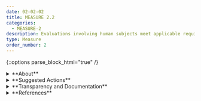 ```yaml
---
date: 02-02-02
title: MEASURE 2.2
categories:
  - MEASURE-2
description: Evaluations involving human subjects meet applicable requirements (including human subject protection) and are representative of the relevant population.
type: Measure
order_number: 2
---
```

{::options parse_block_html="true" /} 


<details>
<summary markdown="span">**About**</summary>      
<br>
Measurement and evaluation of AI systems often involves testing with human subjects or using data captured from human subjects. Protection of human subjects is required by law when carrying out federally funded research, and is a domain specific requirement for some disciplines. Standard human subjects protection procedures include protecting the welfare and interests of human subjects, designing  evaluations to minimize risks to subjects, and completion of mandatory training regarding legal requirements and expectations. 
 
Evaluations of AI system performance that utilize human subjects or human subject data should reflect the population within the context of use. AI system activities utilizing non-representative data may lead to inaccurate assessments or negative and harmful outcomes. It is often difficult – and sometimes impossible, to collect data or perform evaluation tasks that reflect the full operational purview of an AI system. Methods for collecting, annotating, or using these data can also contribute to the challenge. To counteract these challenges, organizations can connect human subjects data collection, and dataset practices, to AI system contexts and purposes and do so in close collaboration with AI Actors from the relevant domains.

</details>

<details>
<summary markdown="span">**Suggested Actions**</summary>

- Follow human subjects research requirements as established by organizational and disciplinary requirements, including informed consent and compensation, during dataset collection activities.
- Analyze differences between intended and actual population of users or data subjects, including likelihood for errors, incidents or negative impacts.
- Utilize disaggregated evaluation methods (e.g. by race, age, gender, ethnicity, ability, region) to improve AI system performance when deployed in real world settings. 
- Establish thresholds and alert procedures for dataset representativeness within the context of use. 
- Construct datasets in close collaboration with experts with knowledge of the context of use.
- Follow intellectual property and privacy rights related to datasets and their use, including for the subjects represented in the data.
- Evaluate data representativeness through 
	- investigating known failure modes, 
	- assessing data quality and diverse sourcing, 
	- applying public benchmarks, 
	- traditional bias testing, 
	- chaos engineering, 
	- stakeholder feedback 
- Use informed consent for individuals providing data used in system testing and evaluation.

</details>

<details>
<summary markdown="span">**Transparency and Documentation**</summary>
<br>
**Organizations can document the following:**

- Given the purpose of this AI, what is an appropriate interval for checking whether it is still accurate, unbiased, explainable, etc.? What are the checks for this model?
- How has the entity identified and mitigated potential impacts of bias in the data, including inequitable or discriminatory outcomes?
- To what extent are the established procedures effective in mitigating bias, inequity, and other concerns resulting from the system?
- To what extent has the entity identified and mitigated potential bias—statistical, contextual, and historical—in the data?
- If it relates to people, were they told what the dataset would be used for and did they consent? What community norms exist for data collected from human communications? If consent was obtained, how? Were the people provided with any mechanism to revoke their consent in the future or for certain uses?

**AI Transparency Resources:**

- GAO-21-519SP - Artificial Intelligence: An Accountability Framework for Federal Agencies & Other Entities. [URL](https://www.gao.gov/products/gao-21-519sp)
- Artificial Intelligence Ethics Framework For The Intelligence Community. [URL](https://www.intelligence.gov/artificial-intelligence-ethics-framework-for-the-intelligence-community) 
- WEF Companion to the Model AI Governance Framework- WEF - Companion to the Model AI Governance Framework, 2020. [URL](https://www.pdpc.gov.sg/-/media/Files/PDPC/PDF-Files/Resource-for-Organisation/AI/SGIsago.pdf)
- Datasheets for Datasets. [URL](https://arxiv.org/abs/1803.09010)

</details>

<details>
<summary markdown="span">**References**</summary>      
<br>

United States Department of Health, Education, and Welfare's National Commission for the Protection of Human Subjects of Biomedical and Behavioral Research. The Belmont Report: Ethical Principles and Guidelines for the Protection of Human Subjects of Research. Volume II. United States Department of Health and Human Services Office for Human Research Protections. April 18, 1979. [URL](https://www.hhs.gov/ohrp/regulations-and-policy/belmont-report/read-the-belmont-report/index.html)

Office for Human Research Protections (OHRP). “45 CFR 46.” United States Department of Health and Human Services Office for Human Research Protections, March 10, 2021. [URL](https://www.hhs.gov/ohrp/regulations-and-policy/regulations/45-cfr-46/index.html) Note: Federal Policy for Protection of Human Subjects (Common Rule). 45 CFR 46 (2018)

Office for Human Research Protections (OHRP). “Human Subject Regulations Decision Chart.” United States Department of Health and Human Services Office for Human Research Protections, June 30, 2020. [URL](https://www.hhs.gov/ohrp/regulations-and-policy/decision-charts/index.html)

Jacob Metcalf and Kate Crawford. “Where Are Human Subjects in Big Data Research? The Emerging Ethics Divide.” Big Data and Society 3, no. 1 (2016). [URL](https://doi.org/10.1177/2053951716650211)

Boaz Shmueli, Jan Fell, Soumya Ray, and Lun-Wei Ku. "Beyond Fair Pay: Ethical Implications of NLP Crowdsourcing." arXiv preprint, submitted April 20, 2021. [URL](https://arxiv.org/abs/2104.10097)

Divyansh Kaushik, Zachary C. Lipton, and Alex John London. "Resolving the Human Subjects Status of Machine Learning's Crowdworkers." arXiv preprint, submitted June 8, 2022. [URL](https://arxiv.org/abs/2206.04039)

Office for Human Research Protections (OHRP). “International Compilation of Human Research Standards.” United States Department of Health and Human Services Office for Human Research Protections, February 7, 2022. [URL](https://www.hhs.gov/ohrp/international/compilation-human-research-standards/index.html)

National Institutes of Health. “Definition of Human Subjects Research.” NIH Central Resource for Grants and Funding Information, January 13, 2020. [URL](https://grants.nih.gov/policy/humansubjects/research.htm)

Joy Buolamwini and Timnit Gebru. “Gender Shades: Intersectional Accuracy Disparities in Commercial Gender Classification.” Proceedings of the 1st Conference on Fairness, Accountability and Transparency in PMLR 81 (2018): 77–91. [URL](https://proceedings.mlr.press/v81/buolamwini18a.html)

Eun Seo Jo and Timnit Gebru. “Lessons from Archives: Strategies for Collecting Sociocultural Data in Machine Learning.” FAT* '20: Proceedings of the 2020 Conference on Fairness, Accountability, and Transparency, January 2020, 306–16. [URL](https://doi.org/10.1145/3351095.3372829)

Marco Gerardi, Katarzyna Barud, Marie-Catherine Wagner, Nikolaus Forgo, Francesca Fallucchi, Noemi Scarpato, Fiorella Guadagni, and Fabio Massimo Zanzotto. "Active Informed Consent to Boost the Application of Machine Learning in Medicine." arXiv preprint, submitted September 27, 2022. [URL](https://arxiv.org/abs/2210.08987)

Shari Trewin. "AI Fairness for People with Disabilities: Point of View." arXiv preprint, submitted November 26, 2018. [URL](https://arxiv.org/abs/1811.10670)

Andrea Brennen, Ryan Ashley, Ricardo Calix, JJ Ben-Joseph, George Sieniawski, Mona Gogia, and BNH.AI. AI Assurance Audit of RoBERTa, an Open source, Pretrained Large Language Model. IQT Labs, December 2022. [URL](https://assets.iqt.org/pdfs/IQTLabs_RoBERTaAudit_Dec2022_final.pdf/web/viewer.html)

</details>
